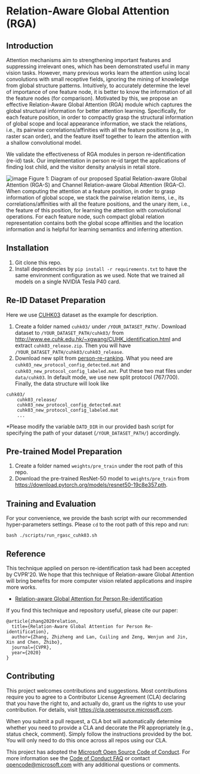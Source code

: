# Relation-Aware Global Attention (RGA)

## Introduction

Attention mechanisms aim to strengthening important features and suppressing irrelevant ones, which has been demonstrated useful in many vision tasks. However, many previous works learn the attention using local convolutions with small receptive fields, ignoring the mining of knowledge from global structure patterns. Intuitively, to accurately determine the level of importance of one feature node, it is better to know the information of all the feature nodes (for comparison). Motivated by this, we propose an effective Relation-Aware Global Attention (RGA) module which captures the global structural information for better attention learning. Specifically, for each feature position, in order to compactly grasp the structural information of global scope and local appearance information, we stack the relations, i.e., its pairwise correlations/affinities with all the feature positions (e.g., in raster scan order), and the feature itself together to learn the attention with a shallow convolutional model.  

We validate the effectiveness of RGA modules in person re-identification (re-id) task. Our implementation in person re-id target the applications of finding lost child, and the visitor density analysis in retail store. 

![image](https://github.com/microsoft/Relation-Aware-Global-Attention-Networks/blob/master/diagrams/spatial_channel_RGA.png)
Figure 1: Diagram of our proposed Spatial Relation-aware Global Attention (RGA-S) and Channel Relation-aware Global Attention (RGA-C). When computing the attention at a feature position, in order to grasp information of global scope, we stack the pairwise relation items, i.e., its correlations/affinities with all the feature positions, and the unary item, i.e., the feature of this position, for learning the attention with convolutional operations. For each feature node, such compact global relation representation contains both the global scope affinities and the location information and is helpful for learning semantics and inferring attention.


## Installation

1. Git clone this repo.
2. Install dependencies by `pip install -r requirements.txt` to have the same environment configuration as we used. Note that we trained all models on a single NVIDIA Tesla P40 card.

## Re-ID Dataset Preparation
Here we use [CUHK03](https://www.cv-foundation.org/openaccess/content_cvpr_2014/papers/Li_DeepReID_Deep_Filter_2014_CVPR_paper.pdf) dataset as the example for description.

1. Create a folder named `cuhk03/` under `/YOUR_DATASET_PATH/`. Download dataset to `/YOUR_DATASET_PATH/cuhk03/` from http://www.ee.cuhk.edu.hk/~xgwang/CUHK_identification.html and extract `cuhk03_release.zip`. Then you will have `/YOUR_DATASET_PATH/cuhk03/cuhk03_release`.
2. Download new split from [person-re-ranking](https://github.com/zhunzhong07/person-re-ranking/tree/master/evaluation/data/CUHK03). What you need are `cuhk03_new_protocol_config_detected.mat` and `cuhk03_new_protocol_config_labeled.mat`. Put these two mat files under `data/cuhk03`. In default mode, we use new split protocol (767/700). Finally, the data structure will look like
```
cuhk03/
    cuhk03_release/
    cuhk03_new_protocol_config_detected.mat
    cuhk03_new_protocol_config_labeled.mat
    ...
```

*Please modify the variable `DATD_DIR` in our provided bash script for specifying the path of your dataset (`/YOUR_DATASET_PATH/`) accordingly.

## Pre-trained Model Preparation

1. Create a folder named `weights/pre_train` under the root path of this repo.
2. Download the pre-trained ResNet-50 model to `weights/pre_train` from https://download.pytorch.org/models/resnet50-19c8e357.pth.

## Training and Evaluation

For your convenience, we provide the bash script with our recommended hyper-parameters settings. Please `cd` to the root path of this repo and run:

`bash ./scripts/run_rgasc_cuhk03.sh`


## Reference

This technique applied on person re-identification task had been accepted by CVPR'20. We hope that this technique of Relation-aware Global Attention will bring benefits for more computer vision related applications and inspire more works.
- [Relation-aware Global Attention for Person Re-identification](https://arxiv.org/pdf/1904.02998.pdf)

If you find this technique and repository useful, please cite our paper:

```
@article{zhang2020relation,
  title={Relation-Aware Global Attention for Person Re-identification},
  author={Zhang, Zhizheng and Lan, Cuiling and Zeng, Wenjun and Jin, Xin and Chen, Zhibo},
  journal={CVPR},
  year={2020}
}
```


## Contributing

This project welcomes contributions and suggestions.  Most contributions require you to agree to a
Contributor License Agreement (CLA) declaring that you have the right to, and actually do, grant us
the rights to use your contribution. For details, visit https://cla.opensource.microsoft.com.

When you submit a pull request, a CLA bot will automatically determine whether you need to provide
a CLA and decorate the PR appropriately (e.g., status check, comment). Simply follow the instructions
provided by the bot. You will only need to do this once across all repos using our CLA.

This project has adopted the [Microsoft Open Source Code of Conduct](https://opensource.microsoft.com/codeofconduct/).
For more information see the [Code of Conduct FAQ](https://opensource.microsoft.com/codeofconduct/faq/) or
contact [opencode@microsoft.com](mailto:opencode@microsoft.com) with any additional questions or comments.
